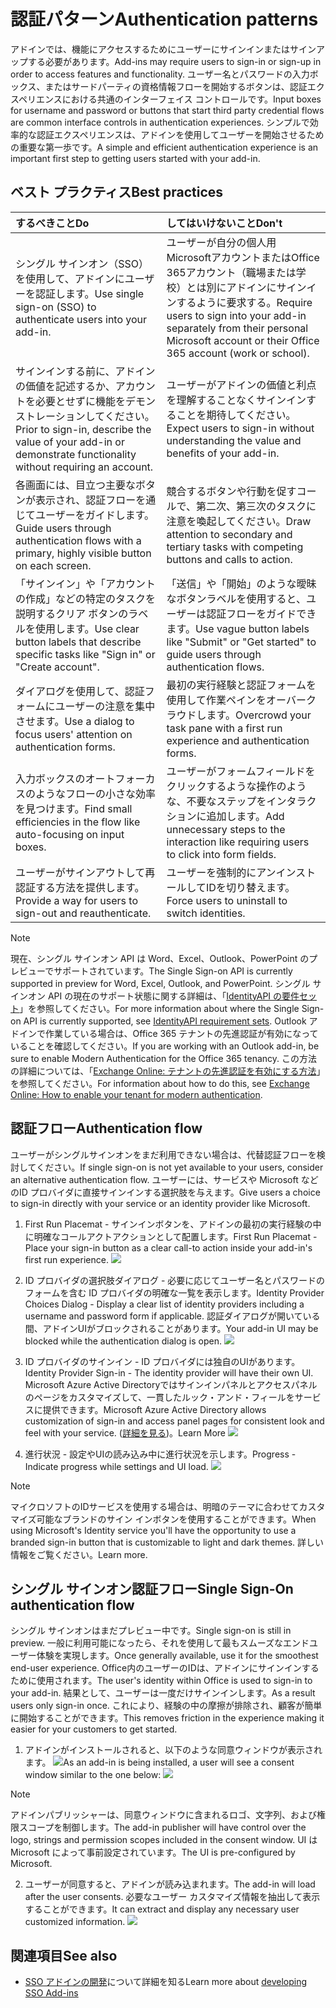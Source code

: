 # <a name="authentication-patterns"></a><span data-ttu-id="a1fc5-101">認証パターン</span><span class="sxs-lookup"><span data-stu-id="a1fc5-101">Authentication patterns</span></span>

<span data-ttu-id="a1fc5-102">アドインでは、機能にアクセスするためにユーザーにサインインまたはサインアップする必要があります。</span><span class="sxs-lookup"><span data-stu-id="a1fc5-102">Add-ins may require users to sign-in or sign-up in order to access features and functionality.</span></span> <span data-ttu-id="a1fc5-103">ユーザー名とパスワードの入力ボックス、またはサードパーティの資格情報フローを開始するボタンは、認証エクスペリエンスにおける共通のインターフェイス コントロールです。</span><span class="sxs-lookup"><span data-stu-id="a1fc5-103">Input boxes for username and password or buttons that start third party credential flows are common interface controls in authentication experiences.</span></span> <span data-ttu-id="a1fc5-104">シンプルで効率的な認証エクスペリエンスは、アドインを使用してユーザーを開始させるための重要な第一歩です。</span><span class="sxs-lookup"><span data-stu-id="a1fc5-104">A simple and efficient authentication experience is an important first step to getting users started with your add-in.</span></span>

## <a name="best-practices"></a><span data-ttu-id="a1fc5-105">ベスト プラクティス</span><span class="sxs-lookup"><span data-stu-id="a1fc5-105">Best practices</span></span>

|<span data-ttu-id="a1fc5-106">するべきこと</span><span class="sxs-lookup"><span data-stu-id="a1fc5-106">Do</span></span>|<span data-ttu-id="a1fc5-107">してはいけないこと</span><span class="sxs-lookup"><span data-stu-id="a1fc5-107">Don't</span></span>|
|:----|:----|
|<span data-ttu-id="a1fc5-108">シングル サインオン（SSO）を使用して、アドインにユーザーを認証します。</span><span class="sxs-lookup"><span data-stu-id="a1fc5-108">Use single sign-on (SSO) to authenticate users into your add-in.</span></span>|<span data-ttu-id="a1fc5-109">ユーザーが自分の個人用MicrosoftアカウントまたはOffice 365アカウント（職場または学校）とは別にアドインにサインインするように要求する。</span><span class="sxs-lookup"><span data-stu-id="a1fc5-109">Require users to sign into your add-in separately from their personal Microsoft account or their Office 365 account (work or school).</span></span>|
|<span data-ttu-id="a1fc5-110">サインインする前に、アドインの価値を記述するか、アカウントを必要とせずに機能をデモンストレーションしてください。</span><span class="sxs-lookup"><span data-stu-id="a1fc5-110">Prior to sign-in, describe the value of your add-in or demonstrate functionality without requiring an account.</span></span> |<span data-ttu-id="a1fc5-111">ユーザーがアドインの価値と利点を理解することなくサインインすることを期待してください。</span><span class="sxs-lookup"><span data-stu-id="a1fc5-111">Expect users to sign-in without understanding the value and benefits of your add-in.</span></span>|
|<span data-ttu-id="a1fc5-112">各画面には、目立つ主要なボタンが表示され、認証フローを通じてユーザーをガイドします。</span><span class="sxs-lookup"><span data-stu-id="a1fc5-112">Guide users through authentication flows with a primary, highly visible button on each screen.</span></span> |<span data-ttu-id="a1fc5-113">競合するボタンや行動を促すコールで、第二次、第三次のタスクに注意を喚起してください。</span><span class="sxs-lookup"><span data-stu-id="a1fc5-113">Draw attention to secondary and tertiary tasks with competing buttons and calls to action.</span></span>|
|<span data-ttu-id="a1fc5-114">「サインイン」や「アカウントの作成」などの特定のタスクを説明するクリア ボタンのラベルを使用します。</span><span class="sxs-lookup"><span data-stu-id="a1fc5-114">Use clear button labels that describe specific tasks like "Sign in" or "Create account".</span></span>   |<span data-ttu-id="a1fc5-115">「送信」や「開始」のような曖昧なボタンラベルを使用すると、ユーザーは認証フローをガイドできます。</span><span class="sxs-lookup"><span data-stu-id="a1fc5-115">Use vague button labels like "Submit" or "Get started" to guide users through authentication flows.</span></span>|
|<span data-ttu-id="a1fc5-116">ダイアログを使用して、認証フォームにユーザーの注意を集中させます。</span><span class="sxs-lookup"><span data-stu-id="a1fc5-116">Use a dialog to focus users' attention on authentication forms.</span></span>    |<span data-ttu-id="a1fc5-117">最初の実行経験と認証フォームを使用して作業ペインをオーバークラウドします。</span><span class="sxs-lookup"><span data-stu-id="a1fc5-117">Overcrowd your task pane with a first run experience and authentication forms.</span></span>|
|<span data-ttu-id="a1fc5-118">入力ボックスのオートフォーカスのようなフローの小さな効率を見つけます。</span><span class="sxs-lookup"><span data-stu-id="a1fc5-118">Find small efficiencies in the flow like auto-focusing on input boxes.</span></span> |<span data-ttu-id="a1fc5-119">ユーザーがフォームフィールドをクリックするような操作のような、不要なステップをインタラクションに追加します。</span><span class="sxs-lookup"><span data-stu-id="a1fc5-119">Add unnecessary steps to the interaction like requiring users to click into form fields.</span></span>|
|<span data-ttu-id="a1fc5-120">ユーザーがサインアウトして再認証する方法を提供します。</span><span class="sxs-lookup"><span data-stu-id="a1fc5-120">Provide a way for users to sign-out and reauthenticate.</span></span>    |<span data-ttu-id="a1fc5-121">ユーザーを強制的にアンインストールしてIDを切り替えます。</span><span class="sxs-lookup"><span data-stu-id="a1fc5-121">Force users to uninstall to switch identities.</span></span>|

> [!NOTE]
> <span data-ttu-id="a1fc5-122">現在、シングル サインオン API は Word、Excel、Outlook、PowerPoint のプレビューでサポートされています。</span><span class="sxs-lookup"><span data-stu-id="a1fc5-122">The Single Sign-on API is currently supported in preview for Word, Excel, Outlook, and PowerPoint.</span></span> <span data-ttu-id="a1fc5-123">シングル サインオン API の現在のサポート状態に関する詳細は、「[IdentityAPI の要件セット](https://dev.office.com/reference/add-ins/requirement-sets/identity-api-requirement-sets)」を参照してください。</span><span class="sxs-lookup"><span data-stu-id="a1fc5-123">For more information about where the Single Sign-on API is currently supported, see [IdentityAPI requirement sets](https://dev.office.com/reference/add-ins/requirement-sets/identity-api-requirement-sets).</span></span> <span data-ttu-id="a1fc5-124">Outlook アドインで作業している場合は、Office 365 テナントの先進認証が有効になっていることを確認してください。</span><span class="sxs-lookup"><span data-stu-id="a1fc5-124">If you are working with an Outlook add-in, be sure to enable Modern Authentication for the Office 365 tenancy.</span></span> <span data-ttu-id="a1fc5-125">この方法の詳細については、「[Exchange Online: テナントの先進認証を有効にする方法](https://social.technet.microsoft.com/wiki/contents/articles/32711.exchange-online-how-to-enable-your-tenant-for-modern-authentication.aspx)」を参照してください。</span><span class="sxs-lookup"><span data-stu-id="a1fc5-125">For information about how to do this, see [Exchange Online: How to enable your tenant for modern authentication](https://social.technet.microsoft.com/wiki/contents/articles/32711.exchange-online-how-to-enable-your-tenant-for-modern-authentication.aspx).</span></span>


## <a name="authentication-flow"></a><span data-ttu-id="a1fc5-126">認証フロー</span><span class="sxs-lookup"><span data-stu-id="a1fc5-126">Authentication flow</span></span>
<span data-ttu-id="a1fc5-127">ユーザーがシングルサインオンをまだ利用できない場合は、代替認証フローを検討してください。</span><span class="sxs-lookup"><span data-stu-id="a1fc5-127">If single sign-on is not yet available to your users, consider an alternative authentication flow.</span></span> <span data-ttu-id="a1fc5-128">ユーザーには、サービスや Microsoft などのID プロバイダに直接サインインする選択肢を与えます。</span><span class="sxs-lookup"><span data-stu-id="a1fc5-128">Give users a choice to sign-in directly with your service or an identity provider like Microsoft.</span></span>

1. <span data-ttu-id="a1fc5-129">First Run Placemat  - サインインボタンを、アドインの最初の実行経験の中に明確なコールアクトアクションとして配置します。</span><span class="sxs-lookup"><span data-stu-id="a1fc5-129">First Run Placemat - Place your sign-in button as a clear call-to action inside your add-in's first run experience.</span></span>
![](../images/add-in-fre-value-placemat.png)

2. <span data-ttu-id="a1fc5-130">ID プロバイダの選択肢ダイアログ - 必要に応じてユーザー名とパスワードのフォームを含む ID プロバイダの明確な一覧を表示します。</span><span class="sxs-lookup"><span data-stu-id="a1fc5-130">Identity Provider Choices Dialog - Display a clear list of identity providers including a username and password form if applicable.</span></span> <span data-ttu-id="a1fc5-131">認証ダイアログが開いている間、アドインUIがブロックされることがあります。</span><span class="sxs-lookup"><span data-stu-id="a1fc5-131">Your add-in UI may be blocked while the authentication dialog is open.</span></span>
![](../images/add-in-auth-choices-dialog.png)



3. <span data-ttu-id="a1fc5-132">ID プロバイダのサインイン - ID プロバイダには独自のUIがあります。</span><span class="sxs-lookup"><span data-stu-id="a1fc5-132">Identity Provider Sign-in - The identity provider will have their own UI.</span></span> <span data-ttu-id="a1fc5-133">Microsoft Azure Active Directoryではサインインパネルとアクセスパネルのページをカスタマイズして、一貫したルック・アンド・フィールをサービスに提供できます。</span><span class="sxs-lookup"><span data-stu-id="a1fc5-133">Microsoft Azure Active Directory allows customization of sign-in and access panel pages for consistent look and feel with your service.</span></span> <span data-ttu-id="a1fc5-134">([詳細を見る](https://docs.microsoft.com/en-us/azure/active-directory/fundamentals/customize-branding))。</span><span class="sxs-lookup"><span data-stu-id="a1fc5-134">Learn More</span></span>
![](../images/add-in-auth-identity-sign-in.png)

4. <span data-ttu-id="a1fc5-135">進行状況 - 設定やUIの読み込み中に進行状況を示します。</span><span class="sxs-lookup"><span data-stu-id="a1fc5-135">Progress - Indicate progress while settings and UI load.</span></span>
![](../images/add-in-auth-modal-interstitial.png)

> [!NOTE] 
> <span data-ttu-id="a1fc5-136">マイクロソフトのIDサービスを使用する場合は、明暗のテーマに合わせてカスタマイズ可能なブランドのサイン インボタンを使用することができます。</span><span class="sxs-lookup"><span data-stu-id="a1fc5-136">When using Microsoft's Identity service you'll have the opportunity to use a branded sign-in button that is customizable to light and dark themes.</span></span> <span data-ttu-id="a1fc5-137">詳しい情報をご覧ください。</span><span class="sxs-lookup"><span data-stu-id="a1fc5-137">Learn more.</span></span>

## <a name="single-sign-on-authentication-flow"></a><span data-ttu-id="a1fc5-138">シングル サインオン認証フロー</span><span class="sxs-lookup"><span data-stu-id="a1fc5-138">Single Sign-On authentication flow</span></span>
<span data-ttu-id="a1fc5-139">シングル サインオンはまだプレビュー中です。</span><span class="sxs-lookup"><span data-stu-id="a1fc5-139">Single sign-on is still in preview.</span></span> <span data-ttu-id="a1fc5-140">一般に利用可能になったら、それを使用して最もスムーズなエンドユーザー体験を実現します。</span><span class="sxs-lookup"><span data-stu-id="a1fc5-140">Once generally available, use it for the smoothest end-user experience.</span></span> <span data-ttu-id="a1fc5-141">Office内のユーザーのIDは、アドインにサインインするために使用されます。</span><span class="sxs-lookup"><span data-stu-id="a1fc5-141">The user's identity within Office is used to sign-in to your add-in.</span></span> <span data-ttu-id="a1fc5-142">結果として、ユーザーは一度だけサインインします。</span><span class="sxs-lookup"><span data-stu-id="a1fc5-142">As a result users only sign-in once.</span></span> <span data-ttu-id="a1fc5-143">これにより、経験の中の摩擦が排除され、顧客が簡単に開始することができます。</span><span class="sxs-lookup"><span data-stu-id="a1fc5-143">This removes friction in the experience making it easier for your customers to get started.</span></span>

1. <span data-ttu-id="a1fc5-144">アドインがインストールされると、以下のような同意ウィンドウが表示されます。 ![](../images/add-in-auth-SSO-consent-dialog.png)</span><span class="sxs-lookup"><span data-stu-id="a1fc5-144">As an add-in is being installed, a user will see a consent window similar to the one below: ![](../images/add-in-auth-SSO-consent-dialog.png)</span></span>
> [!NOTE]
> <span data-ttu-id="a1fc5-145">アドインパブリッシャーは、同意ウィンドウに含まれるロゴ、文字列、および権限スコープを制御します。</span><span class="sxs-lookup"><span data-stu-id="a1fc5-145">The add-in publisher will have control over the logo, strings and permission scopes included in the consent window.</span></span> <span data-ttu-id="a1fc5-146">UI は Microsoft によって事前設定されています。</span><span class="sxs-lookup"><span data-stu-id="a1fc5-146">The UI is pre-configured by Microsoft.</span></span>

2. <span data-ttu-id="a1fc5-147">ユーザーが同意すると、アドインが読み込まれます。</span><span class="sxs-lookup"><span data-stu-id="a1fc5-147">The add-in will load after the user consents.</span></span> <span data-ttu-id="a1fc5-148">必要なユーザー カスタマイズ情報を抽出して表示することができます。</span><span class="sxs-lookup"><span data-stu-id="a1fc5-148">It can extract and display any necessary user customized information.</span></span>
![](../images/add-in-ribbon.png)

## <a name="see-also"></a><span data-ttu-id="a1fc5-149">関連項目</span><span class="sxs-lookup"><span data-stu-id="a1fc5-149">See also</span></span>
- <span data-ttu-id="a1fc5-150">[SSO アドインの開発](https://docs.microsoft.com/en-us/office/dev/add-ins/develop/sso-in-office-add-ins)について詳細を知る</span><span class="sxs-lookup"><span data-stu-id="a1fc5-150">Learn more about [developing SSO Add-ins](https://docs.microsoft.com/en-us/office/dev/add-ins/develop/sso-in-office-add-ins)</span></span>